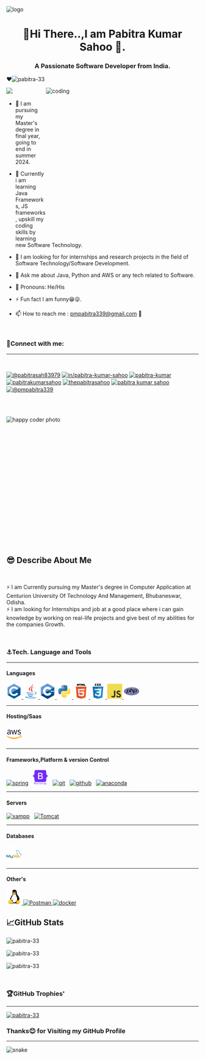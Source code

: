 ![logo](https://mir-s3-cdn-cf.behance.net/project_modules/max_1200/54b6c068097599.5b50bca476b9b.gif)

<h1 align="center">💫Hi There..,I am Pabitra Kumar Sahoo 🙂.</h1>
<h3 align="center">A Passionate Software Developer from India.</h3>

<p align="left">❤<img src="https://komarev.com/ghpvc/?username=pabitra-33&label=Profile%20views&color=0e75b6&style=flat" alt="pabitra-33" /> </p>

<img align="right" src="https://cdn.dribbble.com/users/2131993/screenshots/4948736/thoughtworks-gif_dribbble.gif" alt="coding" height ="400" width="400">

<p align="left"> <a href="https://x.com/Pabitra_Sahoo30?t=fysgYkT-ntrXA7s2dvR5MA&s=09" target="blank"><img src="![image](https://github.com/Pabitra-33/Pabitra-33/assets/112860906/55002a69-d57c-47a6-a3f6-b57c695dce2a)" /></a> </p>

- 🔭 I am pursuing my Master's degree in final year, going to end in summer 2024.

- 🌱 Currently i am learning Java Frameworks, JS frameworks, upskill my coding skills by learning new Software Technology.

- 🤔 I am looking for for internships and research projects in the field of Software Technology/Software Development.

- 💬 Ask me about Java, Python and AWS or any tech related to Software.

- 🤵 Pronouns: He/His

- ⚡ Fun fact I am funny😁😜.

- 📫 How to reach me : pmpabitra339@gmail.com 📧
<br>

<h3 align="left">🥨Connect with me:</h3><hr><br>
<p align="left">
<a href="https://twitter.com/@pabitrasah83979" target="blank"><img align="center" src="https://raw.githubusercontent.com/rahuldkjain/github-profile-readme-generator/master/src/images/icons/Social/twitter.svg" alt="@pabitrasah83979" height="30" width="40" /></a>
<a href="https://linkedin.com/in/in/pabitra-kumar-sahoo" target="blank"><img align="center" src="https://raw.githubusercontent.com/rahuldkjain/github-profile-readme-generator/master/src/images/icons/Social/linked-in-alt.svg" alt="in/pabitra-kumar-sahoo" height="30" width="40" /></a>
<a href="https://stackoverflow.com/users/pabitra-kumar" target="blank"><img align="center" src="https://raw.githubusercontent.com/rahuldkjain/github-profile-readme-generator/master/src/images/icons/Social/stack-overflow.svg" alt="pabitra-kumar" height="30" width="40" /></a>
<a href="https://fb.com/pabitrakumarsahoo" target="blank"><img align="center" src="https://raw.githubusercontent.com/rahuldkjain/github-profile-readme-generator/master/src/images/icons/Social/facebook.svg" alt="pabitrakumarsahoo" height="30" width="40" /></a>
<a href="https://instagram.com/thepabitrasahoo" target="blank"><img align="center" src="https://raw.githubusercontent.com/rahuldkjain/github-profile-readme-generator/master/src/images/icons/Social/instagram.svg" alt="thepabitrasahoo" height="30" width="40" /></a>
<a href="https://www.youtube.com/c/pabitra kumar sahoo" target="blank"><img align="center" src="https://raw.githubusercontent.com/rahuldkjain/github-profile-readme-generator/master/src/images/icons/Social/youtube.svg" alt="pabitra kumar sahoo" height="30" width="40" /></a>
<a href="https://www.hackerrank.com/@pmpabitra339" target="blank"><img align="center" src="https://raw.githubusercontent.com/rahuldkjain/github-profile-readme-generator/master/src/images/icons/Social/hackerrank.svg" alt="@pmpabitra339" height="30" width="40" /></a>
</p>
<br><br>

<img align="left" src="https://raw.githubusercontent.com/ankitpriyarup/ankitpriyarup/master/coder.gif" alt="happy coder photo" height="365" width="630"><br><br><br><br>
<br><br><br><br>
<br>
<br>
<br><br>
<br>
<br>
<br><br><br>

<h2 align="left"> 😎 Describe About Me </h2><br>
<p align="left">
⚡ I am Currently pursuing my Master's degree in Computer Application at Centurion University Of Technology And Management, Bhubaneswar, Odisha.<br>
⚡ I am looking for Internships and job at a good place where i can gain knowledge by working on real-life projects and give best of my abilities for the companies Growth.</p><br>

<h3 align="left">⚓Tech. Language and Tools</h3><hr>
<p align="left">
<h4>Languages </h4>
<a href="https://www.cprogramming.com/" target="_blank" rel="noreferrer"> <img src="https://raw.githubusercontent.com/devicons/devicon/master/icons/c/c-original.svg" alt="c" width="40" height="40"/> </a>
<a href="https://www.java.com" target="_blank" rel="noreferrer"> <img src="https://raw.githubusercontent.com/devicons/devicon/master/icons/java/java-original.svg" alt="java" width="40" height="40"/> </a>
<a href="https://www.w3schools.com/cpp/" target="_blank" rel="noreferrer"> <img src="https://raw.githubusercontent.com/devicons/devicon/master/icons/cplusplus/cplusplus-original.svg" alt="cplusplus" width="40" height="40"/> </a> 
<a href="https://www.python.org" target="_blank" rel="noreferrer"> <img src="https://raw.githubusercontent.com/devicons/devicon/master/icons/python/python-original.svg" alt="python" width="40" height="40"/> </a>
<a href="https://www.w3.org/html/" target="_blank" rel="noreferrer"> <img src="https://raw.githubusercontent.com/devicons/devicon/master/icons/html5/html5-original-wordmark.svg" alt="html5" width="40" height="40"/> </a> 
<a href="https://www.w3schools.com/css/" target="_blank" rel="noreferrer"> <img src="https://raw.githubusercontent.com/devicons/devicon/master/icons/css3/css3-original-wordmark.svg" alt="css3" width="40" height="40"/> </a>
<a href="https://developer.mozilla.org/en-US/docs/Web/JavaScript" target="_blank" rel="noreferrer"> <img src="https://raw.githubusercontent.com/devicons/devicon/master/icons/javascript/javascript-original.svg" alt="javascript" width="40" height="40"/> </a>
<a href="https://www.php.net" target="_blank" rel="noreferrer"> <img src="https://raw.githubusercontent.com/devicons/devicon/master/icons/php/php-original.svg" alt="php" width="40" height="40"/> </a><br><hr>

<h4>Hosting/Saas </h4>
<a href="https://aws.amazon.com" target="_blank" rel="noreferrer"> <img src="https://raw.githubusercontent.com/devicons/devicon/master/icons/amazonwebservices/amazonwebservices-original-wordmark.svg" alt="aws" width="40" height="40"/> </a><br> <hr>

<h4>Frameworks,Platform & version Control</h4>
<a href="https://spring.io/" target="_blank" rel="noreferrer"> <img src="https://encrypted-tbn0.gstatic.com/images?q=tbn:ANd9GcRQfq8oCEO6js92dOkY7DjGXTPKdW6LSmnz_w&usqp=CAU" alt="spring" width="40" height="40"/></a>&nbsp;&nbsp; 
<a href="https://getbootstrap.com" target="_blank" rel="noreferrer"> <img src="https://raw.githubusercontent.com/devicons/devicon/master/icons/bootstrap/bootstrap-plain-wordmark.svg" alt="bootstrap" width="40" height="40"/></a>&nbsp;&nbsp; 
<a href="https://git-scm.com/" target="_blank" rel="noreferrer"> <img src="https://www.vectorlogo.zone/logos/git-scm/git-scm-icon.svg" alt="git" width="40" height="40"/></a>&nbsp;&nbsp;
<a href="https://github.com/" target="_blank" rel="noreferrer"> <img src="https://encrypted-tbn0.gstatic.com/images?q=tbn:ANd9GcRfu1mi6LAfuv1HSVFYUtOVgBsIB5f96Ui_Xw&usqp=CAU" alt="github" width="40" height="40"/></a>&nbsp;&nbsp;
<a href="https://www.anaconda.com" target="_blank" rel="noreferrer"> <img src="https://e7.pngegg.com/pngimages/612/791/png-clipart-anaconda-pip-installation-python-anaconda-animals-text-thumbnail.png" alt="anaconda" width="90" height="45"/></a><br><hr>

<h4>Servers</h4>
<a href="https://www.apachefriends.org/" target="_blank" rel="noreferrer"> <img src="https://static.javatpoint.com/tutorial/xampp/images/xampp-tutorial.png" alt="xampp" width="40"></a>&nbsp;&nbsp;
<a href="https://tomcat.apache.org/" target="_blank" rel="noreferrer"> <img src="https://encrypted-tbn0.gstatic.com/images?q=tbn:ANd9GcQIOGuin0TGv_Pqxng__XT6xDmwbHkbaRy3Bg&usqp=CAU" alt="Tomcat" width="40" height="40"/> </a><br><hr>

<h4>Databases</h4>
<a href="https://www.mysql.com/" target="_blank" rel="noreferrer"> <img src="https://raw.githubusercontent.com/devicons/devicon/master/icons/mysql/mysql-original-wordmark.svg" alt="mysql" width="40" height="40"/> </a> <br><hr>

<h4>Other's </h4>
<a href="https://www.linux.org/" target="_blank" rel="noreferrer"> <img src="https://raw.githubusercontent.com/devicons/devicon/master/icons/linux/linux-original.svg" alt="linux" width="40" height="40"/> </a>
<a href="https://www.postman.com/" target="_blank" rel="noreferrer"> <img src="https://logowik.com/content/uploads/images/postman2461.jpg" alt="Postman" width="73" height="37"/> </a>
<a href="https://www.docker.com/"> <img src ="https://seekvectorlogo.com/wp-content/uploads/2018/12/docker-vector-logo.png" alt="docker" width="40" height="40"/> </a> <br>

<h2>📈GitHub Stats</h2>
<p><img align="center" src="https://github-readme-stats.vercel.app/api?username=pabitra-33&theme=vision-friendly-dark&show_icons=true&locale=en" alt="pabitra-33"  height="270" width="650"/></p>
<p><img align="center" src="https://streak-stats.demolab.com/?user=pabitra-33&theme=vision-friendly-dark" alt="pabitra-33" height="270" width="650"/></p>
<p><img align="center" src="https://github-readme-stats.vercel.app/api/top-langs?username=pabitra-33&theme=vision-friendly-dark&show_icons=true&locale=en&layout=compact" alt="pabitra-33" height="340" width="630"/></p><br>


<h3>🏆GitHub Trophies'</h3><hr>
<p align="left"> <a href="https://github.com/ryo-ma/github-profile-trophy"><img src="https://github-profile-trophy.vercel.app/?username=pabitra-33&theme=cobalt" alt="pabitra-33" /></a> </p>

<h3>Thanks😊 for Visiting my GitHub Profile</h3><hr>
<img src=[https://camo.githubusercontent.com/a82ed610e6af2e5db2e912a6e31641b8ea52b0d94bc4710e8c8b5f70380a149a/68747470733a2f2f6368696e6d6179616b756d617262697377616c2e6769746875622e696f2f6368696e6d6179616b756d617262697377616c2f736e616b652e737667](https://camo.githubusercontent.com/89bf4fabdbda3f12bf311fb696fa929d2b60a006be24f66eeb662a360c9a0c66/68747470733a2f2f6368696e6d6179616b756d617262697377616c2e6769746875622e696f2f6368696e6d6179616b756d617262697377616c2f736e616b652e737667)" alt="snake" height="220" width="1045"/>

